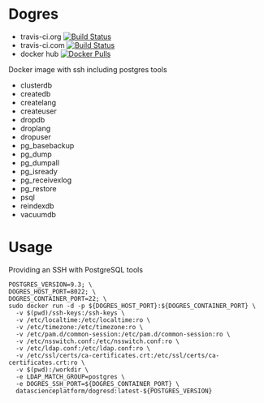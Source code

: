 # Dogres

- travis-ci.org [![Build Status](https://travis-ci.org/Data-Science-Platform/dogres.svg?branch=master)](https://travis-ci.org/Data-Science-Platform/dogres)
- travis-ci.com [![Build Status](https://travis-ci.com/Data-Science-Platform/dogres.svg?branch=master)](https://travis-ci.com/Data-Science-Platform/dogres)
- docker hub [![Docker Pulls](https://img.shields.io/docker/pulls/datascienceplatform/dogresd.svg?maxAge=2592000)](https://hub.docker.com/r/datascienceplatform/dogresd/)

Docker image with ssh including postgres tools

- clusterdb
- createdb
- createlang
- createuser
- dropdb
- droplang
- dropuser
- pg_basebackup
- pg_dump
- pg_dumpall
- pg_isready
- pg_receivexlog
- pg_restore
- psql
- reindexdb
- vacuumdb

# Usage

Providing an SSH with PostgreSQL tools
```
POSTGRES_VERSION=9.3; \
DOGRES_HOST_PORT=8022; \
DOGRES_CONTAINER_PORT=22; \
sudo docker run -d -p ${DOGRES_HOST_PORT}:${DOGRES_CONTAINER_PORT} \
  -v $(pwd)/ssh-keys:/ssh-keys \
  -v /etc/localtime:/etc/localtime:ro \
  -v /etc/timezone:/etc/timezone:ro \
  -v /etc/pam.d/common-session:/etc/pam.d/common-session:ro \
  -v /etc/nsswitch.conf:/etc/nsswitch.conf:ro \
  -v /etc/ldap.conf:/etc/ldap.conf:ro \
  -v /etc/ssl/certs/ca-certificates.crt:/etc/ssl/certs/ca-certificates.crt:ro \
  -v $(pwd):/workdir \
  -e LDAP_MATCH_GROUP=postgres \
  -e DOGRES_SSH_PORT=${DOGRES_CONTAINER_PORT} \
  datascienceplatform/dogresd:latest-${POSTGRES_VERSION}
```